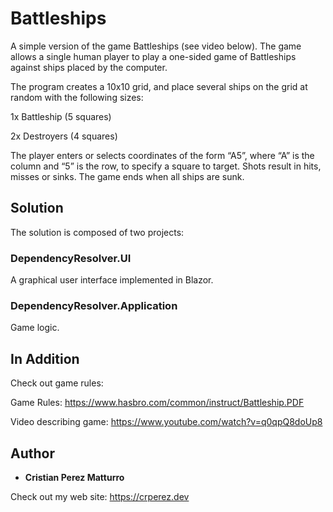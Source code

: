 # Battleships

A simple version of the game Battleships (see video below). The game allows a single human player to play a one-sided game of Battleships against ships placed by the computer.



The program creates a 10x10 grid, and place several ships on the grid at random with the following sizes:



1x Battleship (5 squares)



2x Destroyers (4 squares)



The player enters or selects coordinates of the form “A5”, where “A” is the column and “5” is the row, to specify a square to target. Shots result in hits, misses or sinks. The game ends when all ships are sunk.


## Solution

The solution is composed of two projects:

### DependencyResolver.UI
A graphical user interface implemented in Blazor.

### DependencyResolver.Application
Game logic.

## In Addition
Check out game rules:

Game Rules: https://www.hasbro.com/common/instruct/Battleship.PDF

Video describing game: https://www.youtube.com/watch?v=q0qpQ8doUp8

## Author

* **Cristian Perez Matturro** 

Check out my web site: https://crperez.dev
